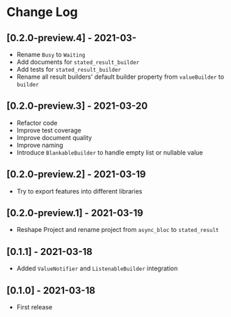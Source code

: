 # Change Log

## [0.2.0-preview.4] - 2021-03-

* Rename `Busy` to `Waiting`
* Add documents for `stated_result_builder`
* Add tests for `stated_result_builder`
* Rename all result builders' default builder property from `valueBuilder` to `builder`

## [0.2.0-preview.3] - 2021-03-20

* Refactor code
* Improve test coverage
* Improve document quality
* Improve naming
* Introduce `BlankableBuilder` to handle empty list or nullable value

## [0.2.0-preview.2] - 2021-03-19

* Try to export features into different libraries

## [0.2.0-preview.1] - 2021-03-19

* Reshape Project and rename project from `async_bloc` to `stated_result`

## [0.1.1] - 2021-03-18

* Added `ValueNotifier` and `ListenableBuilder` integration

## [0.1.0] - 2021-03-18

* First release

